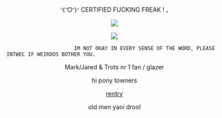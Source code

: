 <p align="center">◝(ᵔᗜᵔ)◜ CERTIFIED FUCKING FREAK ! ₊

<div align="center">

![](https://komarev.com/ghpvc/?username=absolutelynormalindividual&color=green) 

</div>

<p align="center">
  <img src="https://github.com/user-attachments/assets/7d703390-3e04-4eac-970e-a333d701cff8"/>
</p>




                          IM NOT OKAY IN EVERY SENSE OF THE WORD, PLEASE INTWEC IF WEIRDOS BOTHER YOU.    
                                
<p align="center"> Mark/Jared & Trots nr 1 fan / glazer 





<p align="center">   hi pony towners

<p align="center">
<a href="https://rentry.co/top10leastretardeddextermoments" rel="nofollow"> rentry  </a>  

<p align="center">
old men yaoi drool
